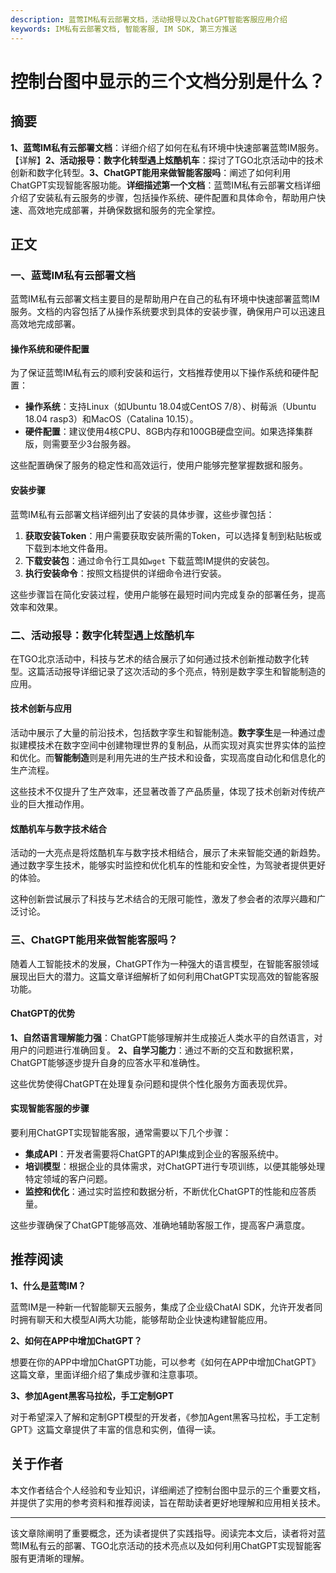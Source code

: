 ```yaml
---
description: 蓝莺IM私有云部署文档，活动报导以及ChatGPT智能客服应用介绍
keywords: IM私有云部署文档, 智能客服, IM SDK, 第三方推送
---
```

# 控制台图中显示的三个文档分别是什么？


## 摘要

**1、蓝莺IM私有云部署文档**：详细介绍了如何在私有环境中快速部署蓝莺IM服务。【详解】**2、活动报导：数字化转型遇上炫酷机车**：探讨了TGO北京活动中的技术创新和数字化转型。**3、ChatGPT能用来做智能客服吗**：阐述了如何利用ChatGPT实现智能客服功能。**详细描述第一个文档**：蓝莺IM私有云部署文档详细介绍了安装私有云服务的步骤，包括操作系统、硬件配置和具体命令，帮助用户快速、高效地完成部署，并确保数据和服务的完全掌控。

## 正文

### 一、蓝莺IM私有云部署文档

蓝莺IM私有云部署文档主要目的是帮助用户在自己的私有环境中快速部署蓝莺IM服务。文档的内容包括了从操作系统要求到具体的安装步骤，确保用户可以迅速且高效地完成部署。

#### 操作系统和硬件配置

为了保证蓝莺IM私有云的顺利安装和运行，文档推荐使用以下操作系统和硬件配置：

- **操作系统**：支持Linux（如Ubuntu 18.04或CentOS 7/8）、树莓派（Ubuntu 18.04 rasp3）和MacOS（Catalina 10.15）。
- **硬件配置**：建议使用4核CPU、8GB内存和100GB硬盘空间。如果选择集群版，则需要至少3台服务器。

这些配置确保了服务的稳定性和高效运行，使用户能够完整掌握数据和服务。

#### 安装步骤

蓝莺IM私有云部署文档详细列出了安装的具体步骤，这些步骤包括：

1. **获取安装Token**：用户需要获取安装所需的Token，可以选择复制到粘贴板或下载到本地文件备用。
2. **下载安装包**：通过命令行工具如`wget` 下载蓝莺IM提供的安装包。
3. **执行安装命令**：按照文档提供的详细命令进行安装。

这些步骤旨在简化安装过程，使用户能够在最短时间内完成复杂的部署任务，提高效率和效果。

### 二、活动报导：数字化转型遇上炫酷机车

在TGO北京活动中，科技与艺术的结合展示了如何通过技术创新推动数字化转型。这篇活动报导详细记录了这次活动的多个亮点，特别是数字孪生和智能制造的应用。

#### 技术创新与应用

活动中展示了大量的前沿技术，包括数字孪生和智能制造。**数字孪生**是一种通过虚拟建模技术在数字空间中创建物理世界的复制品，从而实现对真实世界实体的监控和优化。而**智能制造**则是利用先进的生产技术和设备，实现高度自动化和信息化的生产流程。

这些技术不仅提升了生产效率，还显著改善了产品质量，体现了技术创新对传统产业的巨大推动作用。

#### 炫酷机车与数字技术结合

活动的一大亮点是将炫酷机车与数字技术相结合，展示了未来智能交通的新趋势。通过数字孪生技术，能够实时监控和优化机车的性能和安全性，为驾驶者提供更好的体验。

这种创新尝试展示了科技与艺术结合的无限可能性，激发了参会者的浓厚兴趣和广泛讨论。

### 三、ChatGPT能用来做智能客服吗？

随着人工智能技术的发展，ChatGPT作为一种强大的语言模型，在智能客服领域展现出巨大的潜力。这篇文章详细解析了如何利用ChatGPT实现高效的智能客服功能。

#### ChatGPT的优势

**1、自然语言理解能力强**：ChatGPT能够理解并生成接近人类水平的自然语言，对用户的问题进行准确回复。
**2、自学习能力**：通过不断的交互和数据积累，ChatGPT能够逐步提升自身的应答水平和准确性。

这些优势使得ChatGPT在处理复杂问题和提供个性化服务方面表现优异。

#### 实现智能客服的步骤

要利用ChatGPT实现智能客服，通常需要以下几个步骤：

- **集成API**：开发者需要将ChatGPT的API集成到企业的客服系统中。
- **培训模型**：根据企业的具体需求，对ChatGPT进行专项训练，以便其能够处理特定领域的客户问题。
- **监控和优化**：通过实时监控和数据分析，不断优化ChatGPT的性能和应答质量。

这些步骤确保了ChatGPT能够高效、准确地辅助客服工作，提高客户满意度。

## 推荐阅读

**1、什么是蓝莺IM？**

蓝莺IM是一种新一代智能聊天云服务，集成了企业级ChatAI SDK，允许开发者同时拥有聊天和大模型AI两大功能，能够帮助企业快速构建智能应用。

**2、如何在APP中增加ChatGPT？**

想要在你的APP中增加ChatGPT功能，可以参考《如何在APP中增加ChatGPT》这篇文章，里面详细介绍了集成步骤和注意事项。

**3、参加Agent黑客马拉松，手工定制GPT**

对于希望深入了解和定制GPT模型的开发者，《参加Agent黑客马拉松，手工定制GPT》这篇文章提供了丰富的信息和实例，值得一读。

## 关于作者

本文作者结合个人经验和专业知识，详细阐述了控制台图中显示的三个重要文档，并提供了实用的参考资料和推荐阅读，旨在帮助读者更好地理解和应用相关技术。

---

该文章除阐明了重要概念，还为读者提供了实践指导。阅读完本文后，读者将对蓝莺IM私有云的部署、TGO北京活动的技术亮点以及如何利用ChatGPT实现智能客服有更清晰的理解。